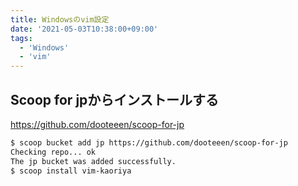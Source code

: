 ```yaml
---
title: Windowsのvim設定
date: '2021-05-03T10:38:00+09:00'
tags:
  - 'Windows'
  - 'vim'
---
```


## Scoop for jpからインストールする

<https://github.com/dooteeen/scoop-for-jp>

```sh
$ scoop bucket add jp https://github.com/dooteeen/scoop-for-jp
Checking repo... ok
The jp bucket was added successfully.
$ scoop install vim-kaoriya
```
